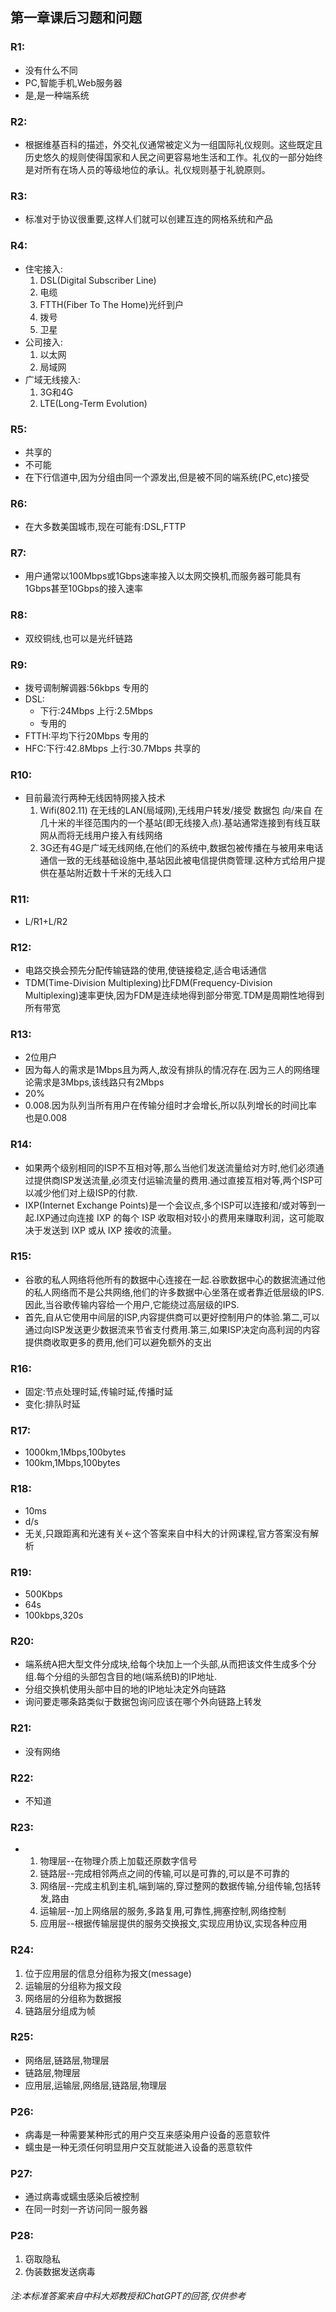 ## 第一章课后习题和问题
### R1:
- 没有什么不同
- PC,智能手机,Web服务器
- 是,是一种端系统

### R2:
- 根据维基百科的描述，外交礼仪通常被定义为一组国际礼仪规则。这些既定且历史悠久的规则使得国家和人民之间更容易地生活和工作。礼仪的一部分始终是对所有在场人员的等级地位的承认。礼仪规则基于礼貌原则。

### R3:
- 标准对于协议很重要,这样人们就可以创建互连的网格系统和产品

### R4:
- 住宅接入:
    1. DSL(Digital Subscriber Line)
    2. 电缆
    3. FTTH(Fiber To The Home)光纤到户
    4. 拨号
    5. 卫星
- 公司接入:
    1. 以太网
    2. 局域网
- 广域无线接入:
    1. 3G和4G
    2. LTE(Long-Term Evolution)

### R5:
- 共享的
- 不可能
- 在下行信道中,因为分组由同一个源发出,但是被不同的端系统(PC,etc)接受

### R6:
- 在大多数美国城市,现在可能有:DSL,FTTP

### R7:
- 用户通常以100Mbps或1Gbps速率接入以太网交换机,而服务器可能具有1Gbps甚至10Gbps的接入速率

### R8:
- 双绞铜线,也可以是光纤链路

### R9:
- 拨号调制解调器:56kbps 专用的
- DSL:
    - 下行:24Mbps 上行:2.5Mbps 
    - 专用的
- FTTH:平均下行20Mbps 专用的
- HFC:下行:42.8Mbps 上行:30.7Mbps 共享的

### R10:
- 目前最流行两种无线因特网接入技术
    1. Wifi(802.11) 在无线的LAN(局域网),无线用户转发/接受 数据包 向/来自 在几十米的半径范围内的一个基站(即无线接入点).基站通常连接到有线互联网从而将无线用户接入有线网络
    2. 3G还有4G是广域无线网络,在他们的系统中,数据包被传播在与被用来电话通信一致的无线基础设施中,基站因此被电信提供商管理.这种方式给用户提供在基站附近数十千米的无线入口

### R11:
- L/R1+L/R2

### R12:
- 电路交换会预先分配传输链路的使用,使链接稳定,适合电话通信 
- TDM(Time-Division Multiplexing)比FDM(Frequency-Division Multiplexing)速率更快,因为FDM是连续地得到部分带宽.TDM是周期性地得到所有带宽

### R13:
- 2位用户
- 因为每人的需求是1Mbps且为两人,故没有排队的情况存在.因为三人的网络理论需求是3Mbps,该线路只有2Mbps
- 20%
- 0.008.因为队列当所有用户在传输分组时才会增长,所以队列增长的时间比率也是0.008
### R14:
- 如果两个级别相同的ISP不互相对等,那么当他们发送流量给对方时,他们必须通过提供商ISP发送流量,必须支付运输流量的费用.通过直接互相对等,两个ISP可以减少他们对上级ISP的付款.
- IXP(Internet Exchange Points)是一个会议点,多个ISP可以连接和/或对等到一起.IXP通过向连接 IXP 的每个 ISP 收取相对较小的费用来赚取利润，这可能取决于发送到 IXP 或从 IXP 接收的流量。
### R15:
- 谷歌的私人网络将他所有的数据中心连接在一起.谷歌数据中心的数据流通过他的私人网络而不是公共网络,他们的许多数据中心坐落在或者靠近低层级的IPS.因此,当谷歌传输内容给一个用户,它能绕过高层级的IPS.
- 首先,自从它使用中间层的ISP,内容提供商可以更好控制用户的体验.第二,可以通过向ISP发送更少数据流来节省支付费用.第三,如果ISP决定向高利润的内容提供商收取更多的费用,他们可以避免额外的支出
### R16:
- 固定:节点处理时延,传输时延,传播时延
- 变化:排队时延

### R17:
- 1000km,1Mbps,100bytes
- 100km,1Mbps,100bytes

### R18:
- 10ms
- d/s
- 无关,只跟距离和光速有关<-这个答案来自中科大的计网课程,官方答案没有解析

### R19:
- 500Kbps
- 64s
- 100kbps,320s

### R20:
- 端系统A把大型文件分成块,给每个块加上一个头部,从而把该文件生成多个分组.每个分组的头部包含目的地(端系统B)的IP地址.
- 分组交换机使用头部中目的地的IP地址决定外向链路
- 询问要走哪条路类似于数据包询问应该在哪个外向链路上转发

### R21:
- 没有网络

### R22:
- 不知道

### R23:
- 
    1. 物理层--在物理介质上加载还原数字信号
    2. 链路层--完成相邻两点之间的传输,可以是可靠的,可以是不可靠的
    3. 网络层--完成主机到主机,端到端的,穿过整网的数据传输,分组传输,包括转发,路由
    4. 运输层--加上网络层的服务,多路复用,可靠性,拥塞控制,网络控制
    5. 应用层--根据传输层提供的服务交换报文,实现应用协议,实现各种应用

### R24:
1. 位于应用层的信息分组称为报文(message)
2. 运输层的分组称为报文段
3. 网络层的分组称为数据报
4. 链路层分组成为帧

### R25:
- 网络层,链路层,物理层
- 链路层,物理层
- 应用层,运输层,网络层,链路层,物理层

### P26:
- 病毒是一种需要某种形式的用户交互来感染用户设备的恶意软件
- 蠕虫是一种无须任何明显用户交互就能进入设备的恶意软件

### P27:
- 通过病毒或蠕虫感染后被控制
- 在同一时刻一齐访问同一服务器

### P28:
1. 窃取隐私
2. 伪装数据发送病毒


###### 注:本标准答案来自中科大郑教授和ChatGPT的回答,仅供参考